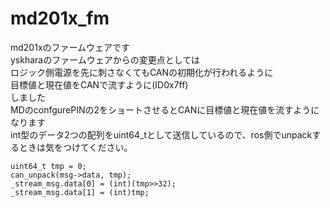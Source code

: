 # md201x_fm
md201xのファームウェアです  
yskharaのファームウェアからの変更点としては  
ロジック側電源を先に刺さなくてもCANの初期化が行われるように  
目標値と現在値をCANで流すように(ID0x7ff)  
しました  
MDのconfgurePINの2をショートさせるとCANに目標値と現在値を流すようになります  
int型のデータ2つの配列をuint64_tとして送信しているので、ros側でunpackするときは気をつけてください。

```
uint64_t tmp = 0;
can_unpack(msg->data, tmp);
_stream_msg.data[0] = (int)(tmp>>32);
_stream_msg.data[1] = (int)tmp;
```
